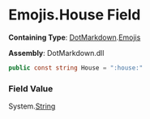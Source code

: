 # Emojis\.House Field

**Containing Type**: [DotMarkdown](../../README.md)\.[Emojis](../README.md)

**Assembly**: DotMarkdown\.dll

```csharp
public const string House = ":house:"
```

### Field Value

System\.[String](https://docs.microsoft.com/en-us/dotnet/api/system.string)